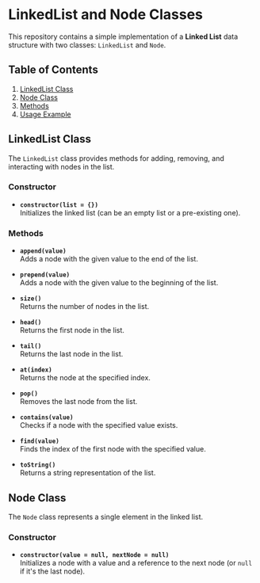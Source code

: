 # LinkedList and Node Classes

This repository contains a simple implementation of a **Linked List** data structure with two classes: `LinkedList` and `Node`.

## Table of Contents

1. [LinkedList Class](#linkedlist-class)
2. [Node Class](#node-class)
3. [Methods](#methods)
4. [Usage Example](#usage-example)

## LinkedList Class

The `LinkedList` class provides methods for adding, removing, and interacting with nodes in the list.

### Constructor

- **`constructor(list = {})`**  
  Initializes the linked list (can be an empty list or a pre-existing one).

### Methods

- **`append(value)`**  
  Adds a node with the given value to the end of the list.

- **`prepend(value)`**  
  Adds a node with the given value to the beginning of the list.

- **`size()`**  
  Returns the number of nodes in the list.

- **`head()`**  
  Returns the first node in the list.

- **`tail()`**  
  Returns the last node in the list.

- **`at(index)`**  
  Returns the node at the specified index.

- **`pop()`**  
  Removes the last node from the list.

- **`contains(value)`**  
  Checks if a node with the specified value exists.

- **`find(value)`**  
  Finds the index of the first node with the specified value.

- **`toString()`**  
  Returns a string representation of the list.

## Node Class

The `Node` class represents a single element in the linked list.

### Constructor

- **`constructor(value = null, nextNode = null)`**  
  Initializes a node with a value and a reference to the next node (or `null` if it's the last node).